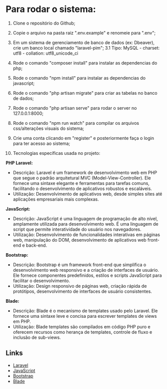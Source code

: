 # Para rodar o sistema:

1. Clone o repositório do Github;

2. Copie o arquivo na pasta raiz ".env.example" e renomeie para ".env";

3. Em um sistema de gerenciamento de banco de dados (ex: Dbeaver), crie um banco local chamado "laravel-pim";
    3.1 Tipo: MySQL - charset: utf8 - collation: utf8_unicode_ci 

4. Rode o comando "composer install" para instalar as dependencias do php;

5. Rode o comando "npm install" para instalar as dependencias do javascript;

6. Rode o comando "php artisan migrate" para criar as tabelas no banco de dados;

7. Rode o comando "php artisan serve" para rodar o server no 127.0.0.1:8000;

8. Rode o comando "npm run watch" para compilar os arquivos css/alterações visuais do sistema;

9. Crie uma conta clicando em "register" e posteriormente faça o login para ter acesso ao sistema;

10. Tecnologias específicas usada no projeto:

**PHP Laravel:**
- Descrição: Laravel é um framework de desenvolvimento web em PHP que segue o padrão arquitetural MVC (Model-View-Controller). Ele fornece uma sintaxe elegante e ferramentas para tarefas comuns, facilitando o desenvolvimento de aplicativos robustos e escaláveis.
- Utilização: Desenvolvimento de aplicativos web, desde simples sites até aplicações empresariais mais complexas.

**JavaScript:**
- Descrição: JavaScript é uma linguagem de programação de alto nível, amplamente utilizada para desenvolvimento web. É uma linguagem de script que permite interatividade do usuário nos navegadores.
- Utilização: Desenvolvimento de funcionalidades interativas em páginas web, manipulação do DOM, desenvolvimento de aplicativos web front-end e back-end.

**Bootstrap:**
- Descrição: Bootstrap é um framework front-end que simplifica o desenvolvimento web responsivo e a criação de interfaces de usuário. Ele fornece componentes predefinidos, estilos e scripts JavaScript para facilitar o desenvolvimento.
- Utilização: Design responsivo de páginas web, criação rápida de protótipos, desenvolvimento de interfaces de usuário consistentes.

**Blade:**
- Descrição: Blade é o mecanismo de templates usado pelo Laravel. Ele fornece uma sintaxe leve e concisa para escrever templates de views em PHP.
- Utilização: Blade templates são compilados em código PHP puro e oferecem recursos como herança de templates, controle de fluxo e inclusão de sub-views.

## Links ##

- [Laravel](https://laravel.com)
- [JavaScript](https://developer.mozilla.org/en-US/docs/Web/JavaScript)
- [Bootstrap](https://getbootstrap.com)
- [Blade](https://laravel.com/docs/8.x/blade)

